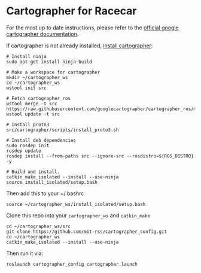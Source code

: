# Cartographer for Racecar

For the most up to date instructions, please refer to the [official google cartographer documentation](https://google-cartographer-ros.readthedocs.io/en/latest/).

If cartographer is not already installed, [install cartographer](https://google-cartographer-ros.readthedocs.io/en/latest/):

    # Install ninja
    sudo apt-get install ninja-build
    
    # Make a workspace for cartographer
    mkdir ~/cartographer_ws
    cd ~/cartographer_ws
    wstool init src
    
    # Fetch cartographer_ros
    wstool merge -t src https://raw.githubusercontent.com/googlecartographer/cartographer_ros/master/cartographer_ros.rosinstall
    wstool update -t src
    
    # Install proto3
    src/cartographer/scripts/install_proto3.sh
    
    # Install deb dependencies
    sudo rosdep init
    rosdep update
    rosdep install --from-paths src --ignore-src --rosdistro=${ROS_DISTRO} -y
    
    # Build and install.
    catkin_make_isolated --install --use-ninja
    source install_isolated/setup.bash

Then add this to your ~/.bashrc

    source ~/cartographer_ws/install_isolated/setup.bash

Clone this repo into your `cartographer_ws` and `catkin_make`

    cd ~/cartographer_ws/src
    git clone https://github.com/mit-rss/cartographer_config.git
    cd ~/cartographer_ws
    catkin_make_isolated --install --use-ninja

Then run it via:

    roslaunch cartographer_config cartographer.launch
